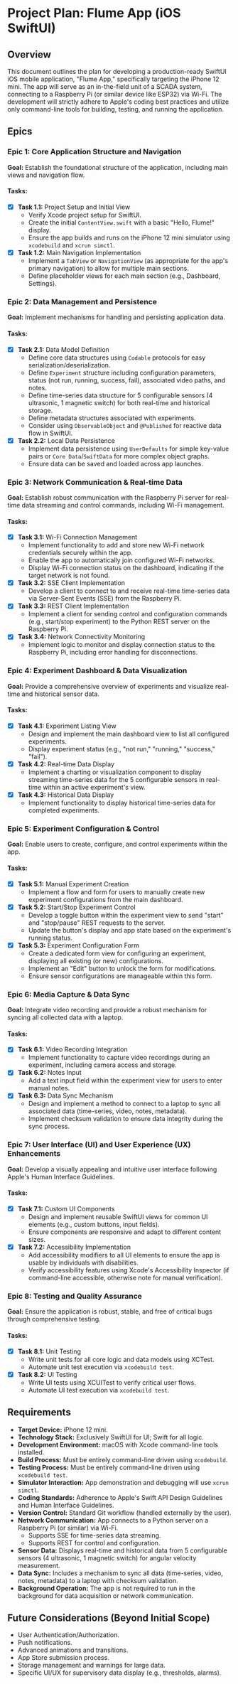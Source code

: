 # Project Plan: Flume App (iOS SwiftUI)

## Overview
This document outlines the plan for developing a production-ready SwiftUI iOS mobile application, "Flume App," specifically targeting the iPhone 12 mini. The app will serve as an in-the-field unit of a SCADA system, connecting to a Raspberry Pi (or similar device like ESP32) via Wi-Fi. The development will strictly adhere to Apple's coding best practices and utilize only command-line tools for building, testing, and running the application.

## Epics

### Epic 1: Core Application Structure and Navigation
**Goal:** Establish the foundational structure of the application, including main views and navigation flow.

#### Tasks:
- [x] **Task 1.1:** Project Setup and Initial View
  - Verify Xcode project setup for SwiftUI.
  - Create the initial `ContentView.swift` with a basic "Hello, Flume!" display.
  - Ensure the app builds and runs on the iPhone 12 mini simulator using `xcodebuild` and `xcrun simctl`.
- [x] **Task 1.2:** Main Navigation Implementation
  - Implement a `TabView` or `NavigationView` (as appropriate for the app's primary navigation) to allow for multiple main sections.
  - Define placeholder views for each main section (e.g., Dashboard, Settings).

### Epic 2: Data Management and Persistence
**Goal:** Implement mechanisms for handling and persisting application data.

#### Tasks:

- [x] **Task 2.1:** Data Model Definition
  - Define core data structures using `Codable` protocols for easy serialization/deserialization.
  - Define `Experiment` structure including configuration parameters, status (not run, running, success, fail), associated video paths, and notes.
  - Define time-series data structure for 5 configurable sensors (4 ultrasonic, 1 magnetic switch) for both real-time and historical storage.
  - Define metadata structures associated with experiments.
  - Consider using `ObservableObject` and `@Published` for reactive data flow in SwiftUI.
- [x] **Task 2.2:** Local Data Persistence
  - Implement data persistence using `UserDefaults` for simple key-value pairs or `Core Data`/`SwiftData` for more complex object graphs.
  - Ensure data can be saved and loaded across app launches.

### Epic 3: Network Communication & Real-time Data
**Goal:** Establish robust communication with the Raspberry Pi server for real-time data streaming and control commands, including Wi-Fi management.

#### Tasks:

- [x] **Task 3.1:** Wi-Fi Connection Management
  - Implement functionality to add and store new Wi-Fi network credentials securely within the app.
  - Enable the app to automatically join configured Wi-Fi networks.
  - Display Wi-Fi connection status on the dashboard, indicating if the target network is not found.
- [x] **Task 3.2:** SSE Client Implementation
  - Develop a client to connect to and receive real-time time-series data via Server-Sent Events (SSE) from the Raspberry Pi.
- [x] **Task 3.3:** REST Client Implementation
  - Implement a client for sending control and configuration commands (e.g., start/stop experiment) to the Python REST server on the Raspberry Pi.
- [x] **Task 3.4:** Network Connectivity Monitoring
  - Implement logic to monitor and display connection status to the Raspberry Pi, including error handling for disconnections.

### Epic 4: Experiment Dashboard & Data Visualization
**Goal:** Provide a comprehensive overview of experiments and visualize real-time and historical sensor data.

#### Tasks:
- [x] **Task 4.1:** Experiment Listing View
  - Design and implement the main dashboard view to list all configured experiments.
  - Display experiment status (e.g., "not run," "running," "success," "fail").
- [x] **Task 4.2:** Real-time Data Display
  - Implement a charting or visualization component to display streaming time-series data for the 5 configurable sensors in real-time within an active experiment's view.
- [x] **Task 4.3:** Historical Data Display
  - Implement functionality to display historical time-series data for completed experiments.

### Epic 5: Experiment Configuration & Control
**Goal:** Enable users to create, configure, and control experiments within the app.

#### Tasks:

- [x] **Task 5.1:** Manual Experiment Creation
  - Implement a flow and form for users to manually create new experiment configurations from the main dashboard.
- [x] **Task 5.2:** Start/Stop Experiment Control
  - Develop a toggle button within the experiment view to send "start" and "stop/pause" REST requests to the server.
  - Update the button's display and app state based on the experiment's running status.
- [x] **Task 5.3:** Experiment Configuration Form
  - Create a dedicated form view for configuring an experiment, displaying all existing (or new) configurations.
  - Implement an "Edit" button to unlock the form for modifications.
  - Ensure sensor configurations are manageable within this form.

### Epic 6: Media Capture & Data Sync
**Goal:** Integrate video recording and provide a robust mechanism for syncing all collected data with a laptop.

#### Tasks:
- [x] **Task 6.1:** Video Recording Integration
  - Implement functionality to capture video recordings during an experiment, including camera access and storage.
- [x] **Task 6.2:** Notes Input
  - Add a text input field within the experiment view for users to enter manual notes.
- [x] **Task 6.3:** Data Sync Mechanism
  - Design and implement a method to connect to a laptop to sync all associated data (time-series, video, notes, metadata).
  - Implement checksum validation to ensure data integrity during the sync process.

### Epic 7: User Interface (UI) and User Experience (UX) Enhancements
**Goal:** Develop a visually appealing and intuitive user interface following Apple's Human Interface Guidelines.

#### Tasks:
- [x] **Task 7.1:** Custom UI Components
  - Design and implement reusable SwiftUI views for common UI elements (e.g., custom buttons, input fields).
  - Ensure components are responsive and adapt to different content sizes.
- [x] **Task 7.2:** Accessibility Implementation
  - Add accessibility modifiers to all UI elements to ensure the app is usable by individuals with disabilities.
  - Verify accessibility features using Xcode's Accessibility Inspector (if command-line accessible, otherwise note for manual verification).

### Epic 8: Testing and Quality Assurance
**Goal:** Ensure the application is robust, stable, and free of critical bugs through comprehensive testing.

#### Tasks:
- [x] **Task 8.1:** Unit Testing
  - Write unit tests for all core logic and data models using XCTest.
  - Automate unit test execution via `xcodebuild test`.
- [x] **Task 8.2:** UI Testing
  - Write UI tests using XCUITest to verify critical user flows.
  - Automate UI test execution via `xcodebuild test`.

## Requirements
*   **Target Device:** iPhone 12 mini.
*   **Technology Stack:** Exclusively SwiftUI for UI; Swift for all logic.
*   **Development Environment:** macOS with Xcode command-line tools installed.
*   **Build Process:** Must be entirely command-line driven using `xcodebuild`.
*   **Testing Process:** Must be entirely command-line driven using `xcodebuild test`.
*   **Simulator Interaction:** App demonstration and debugging will use `xcrun simctl`.
*   **Coding Standards:** Adherence to Apple's Swift API Design Guidelines and Human Interface Guidelines.
*   **Version Control:** Standard Git workflow (handled externally by the user).
*   **Network Communication:** App connects to a Python server on a Raspberry Pi (or similar) via Wi-Fi.
    *   Supports SSE for time-series data streaming.
    *   Supports REST for control and configuration.
*   **Sensor Data:** Displays real-time and historical data from 5 configurable sensors (4 ultrasonic, 1 magnetic switch) for angular velocity measurement.
*   **Data Sync:** Includes a mechanism to sync all data (time-series, video, notes, metadata) to a laptop with checksum validation.
*   **Background Operation:** The app is not required to run in the background for data acquisition or network communication.

## Future Considerations (Beyond Initial Scope)
*   User Authentication/Authorization.
*   Push notifications.
*   Advanced animations and transitions.
*   App Store submission process.
*   Storage management and warnings for large data.
*   Specific UI/UX for supervisory data display (e.g., thresholds, alarms).